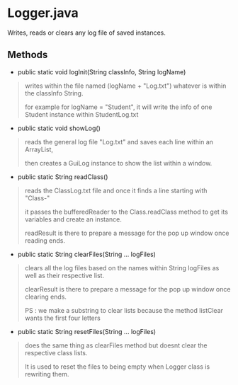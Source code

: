 # **Logger.java**

Writes, reads or clears any log file of saved instances.


## **Methods**

 
* public static void logInit(String classInfo, String logName)

> writes within the file named (logName + "Log.txt") whatever is within the classInfo String.
>
> for example for logName = "Student", it will write the info of one Student instance within StudentLog.txt


* public static void showLog()

> reads the general log file "Log.txt" and saves each line within an ArrayList<String>,
> 
> then creates a GuiLog instance to show the list within a window.


* public static String readClass()
 
> reads the ClassLog.txt file and once it finds a line starting with "Class-"
>
> it passes the bufferedReader to the Class.readClass method to get its variables and create an instance.
>
> readResult is there to prepare a message for the pop up window once reading ends.


* public static String clearFiles(String ... logFiles)

> clears all the log files based on the names within String logFiles as well as their respective list.
>
> clearResult is there to prepare a message for the pop up window once clearing ends.
>
> PS : we make a substring to clear lists because the method listClear wants the first four letters


* public static String resetFiles(String ... logFiles)

> does the same thing as clearFiles method but doesnt clear the respective class lists.
>
> It is used to reset the files to being empty when Logger class is rewriting them.

